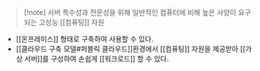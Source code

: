 > [!note] 서버
> 특수성과 전문성을 위해 일반적인 컴퓨터에 비해 높은 사양이 요구되는 고성능 [[컴퓨팅]] 자원

- [[온프레미스]] 형태로 구축하여 사용할 수 있다.
- [[클라우드 구축 모델#퍼블릭 클라우드]]환경에서 [[컴퓨팅]] 자원을 제공받아 [[가상 서버]]를 구성하여 손쉽게 [[워크로드]] 할 수 있다.

